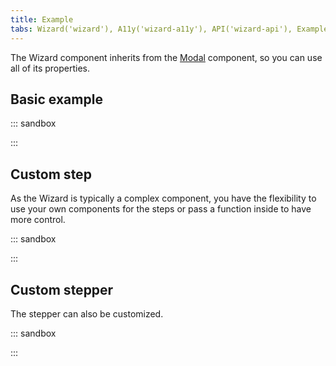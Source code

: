 ```yaml
---
title: Example
tabs: Wizard('wizard'), A11y('wizard-a11y'), API('wizard-api'), Example('wizard-code'), Changelog('wizard-changelog')
---
```


The Wizard component inherits from the [Modal](/components/modal/modal-api/) component, so you can use all of its properties.

## Basic example

::: sandbox

<script lang="tsx">
import React, { useState } from 'react';
import Wizard from '@semcore/ui/wizard';
import Button from '@semcore/ui/button';
import { Flex } from '@semcore/ui/flex-box';
import ArrowRight from '@semcore/ui/icon/ArrowRight/m';
import ArrowLeft from '@semcore/ui/icon/ArrowLeft/m';

const steps = [{ title: 'Step 1' }, { title: 'Step 2' }, { title: 'Step 3' }];

const Demo = () => {
  const [step, setStep] = useState(1);
  const [visible, setVisible] = useState(false);
  const handleOpen = () => setVisible(true);
  const handleClose = () => setVisible(false);

  return (
    <>
      <Button use='primary' onClick={handleOpen}>
        Open modal
      </Button>
      <Wizard visible={visible} step={step} w={600} onClose={handleClose}>
        <Wizard.Sidebar title='Header'>
          <Wizard.Stepper step={1} onActive={setStep} completed>
            Step 1
          </Wizard.Stepper>
          <Wizard.Stepper step={2} onActive={setStep}>
            Step 2
          </Wizard.Stepper>
          <Wizard.Stepper step={3} onActive={setStep}>
            Step 3
          </Wizard.Stepper>
        </Wizard.Sidebar>
        <Wizard.Content tag={Flex} direction='column' justifyContent='space-between'>
          <Wizard.Step step={1}>Step 1</Wizard.Step>
          <Wizard.Step step={2}>Step 2</Wizard.Step>
          <Wizard.Step step={3}>Step 3</Wizard.Step>
          <Flex justifyContent='space-between' w='100%'>
            {step > 1 && (
              <Button use='tertiary' mt={5} onClick={() => setStep(step - 1)}>
                <Button.Addon>
                  <ArrowLeft />
                </Button.Addon>
                <Button.Text>{steps[step - 2].title}</Button.Text>
              </Button>
            )}
            {step !== steps.length && (
              <Button
                use='tertiary'
                mt={5}
                onClick={() => {
                  setStep(step + 1);
                }}
              >
                <Button.Text>{steps[step].title}</Button.Text>
                <Button.Addon>
                  <ArrowRight />
                </Button.Addon>
              </Button>
            )}
          </Flex>
        </Wizard.Content>
      </Wizard>
    </>
  );
}
</script>

:::

## Custom step

As the Wizard is typically a complex component, you have the flexibility to use your own components for the steps or pass a function inside to have more control.

::: sandbox

<script lang="tsx">
import React, { useState } from 'react';
import Wizard from '@semcore/ui/wizard';
import Button from '@semcore/ui/button';
import { Text } from '@semcore/ui/typography';
import { Flex } from '@semcore/ui/flex-box';
import ArrowRight from '@semcore/ui/icon/ArrowRight/m';
import ArrowLeft from '@semcore/ui/icon/ArrowLeft/m';
import Input from '@semcore/ui/input';

const Step1 = React.forwardRef(function (_props, ref: React.Ref<HTMLDivElement>) {
  return (
    <Flex ref={ref} direction='column'>
      <Input mb={4}>
        <Input.Value placeholder='Your name' />
      </Input>
      <Input>
        <Input.Value placeholder='Your email' />
      </Input>
    </Flex>
  );
});

const steps = [{ title: 'Step 1' }, { title: 'Step 2' }, { title: 'Step 3' }];

const Demo = () => {
  const [step, setStep] = useState(1);
  const [visible, setVisible] = useState(false);
  const handleOpen = () => setVisible(true);
  const handleClose = () => setVisible(false);

  return (
    <>
      <Button use='primary' onClick={handleOpen}>
        Open modal
      </Button>
      <Wizard visible={visible} step={step} w={600} onClose={handleClose}>
        <Wizard.Sidebar title='Header'>
          <Wizard.Stepper step={1} onActive={setStep}>
            Step 1
          </Wizard.Stepper>
          <Wizard.Stepper step={2} onActive={setStep}>
            Step 2
          </Wizard.Stepper>
          <Wizard.Stepper step={3} onActive={setStep}>
            Step 3
          </Wizard.Stepper>
        </Wizard.Sidebar>
        <Wizard.Content tag={Flex} direction='column' justifyContent='space-between'>
          <Wizard.Step tag={Step1} step={1} />
          <Wizard.Step step={2}>
            {(props, handlers) => {
              return 'Second step';
            }}
          </Wizard.Step>
          <Wizard.Step step={3}>
            <Text size={400} fontWeight={500}>
              Final step
            </Text>
            <Text tag='p' mt={2}>
              Congratulations on passing all the steps!
            </Text>
          </Wizard.Step>
          <Flex justifyContent='space-between' w='100%'>
            {step > 1 && (
              <Button use='tertiary' mt={5} onClick={() => setStep(step - 1)}>
                <Button.Addon>
                  <ArrowLeft />
                </Button.Addon>
                <Button.Text>{steps[step - 2].title}</Button.Text>
              </Button>
            )}
            {step !== steps.length && (
              <Button
                use='tertiary'
                mt={5}
                onClick={() => {
                  setStep(step + 1);
                }}
              >
                <Button.Text>{steps[step].title}</Button.Text>
                <Button.Addon>
                  <ArrowRight />
                </Button.Addon>
              </Button>
            )}
          </Flex>
        </Wizard.Content>
      </Wizard>
    </>
  );
}
</script>

:::

## Custom stepper

The stepper can also be customized.

::: sandbox

<script lang="tsx">
import React, { useState } from 'react';
import Wizard from '@semcore/ui/wizard';
import Button from '@semcore/ui/button';
import { Text } from '@semcore/ui/typography';
import { Flex } from '@semcore/ui/flex-box';
import ArrowRight from '@semcore/ui/icon/ArrowRight/m';
import ArrowLeft from '@semcore/ui/icon/ArrowLeft/m';
import Input from '@semcore/ui/input';
import Radio, { RadioGroup } from '@semcore/ui/radio';

const Step1 = React.forwardRef(function (_props, ref: React.Ref<HTMLDivElement>) {
  return (
    <Flex ref={ref} direction='column'>
      <Input mb={4}>
        <Input.Value placeholder='Your name' />
      </Input>
      <Input>
        <Input.Value placeholder='Your email' />
      </Input>
    </Flex>
  );
});

const steps = [{ title: 'Personal' }, { title: 'Keywords' }, { title: 'Import source' }];

const Demo = () => {
  const [step, setStep] = useState(1);
  const [visible, setVisible] = useState(false);
  const [value, setValue] = useState('');
  const handleOpen = () => setVisible(true);
  const handleClose = () => setVisible(false);

  return (
    <>
      <Button use='primary' onClick={handleOpen}>
        Open modal
      </Button>
      <Wizard visible={visible} step={step} w={600} onClose={handleClose}>
        <Wizard.Sidebar title='Header'>
          <Wizard.Stepper step={1} onActive={setStep}>
            Personal
            <Text color='#FFFFFF95' tag='div'>
              optional
            </Text>
          </Wizard.Stepper>
          <Wizard.Stepper step={2} onActive={setStep}>
            Keywords
          </Wizard.Stepper>
          <Wizard.Stepper step={3} onActive={setStep} number={2.1}>
            Import source
            <Text color='#FFFFFF95' tag='div'>
              {value === '' ? 'Not selected' : value}
            </Text>
          </Wizard.Stepper>
        </Wizard.Sidebar>
        <Wizard.Content tag={Flex} direction='column' justifyContent='space-between'>
          <Wizard.Step tag={Step1} step={1} />
          <Wizard.Step step={2}>
            {(props, handlers) => {
              return 'Keywords';
            }}
          </Wizard.Step>
          <Wizard.Step step={3}>
            <RadioGroup name='radio' value={value} onChange={setValue}>
              <Radio mr={2}>
                <Radio.Value value='Manually' />
                <Radio.Text>Manually</Radio.Text>
              </Radio>
              <Radio mr={2}>
                <Radio.Value value='From TXT' />
                <Radio.Text>From TXT</Radio.Text>
              </Radio>
              <Radio mr={2}>
                <Radio.Value value='From SCV' />
                <Radio.Text>From SCV</Radio.Text>
              </Radio>
            </RadioGroup>
          </Wizard.Step>
          <Flex justifyContent='space-between' w='100%'>
            {step > 1 && (
              <Button use='tertiary' mt={5} onClick={() => setStep(step - 1)}>
                <Button.Addon>
                  <ArrowLeft />
                </Button.Addon>
                <Button.Text>{steps[step - 2].title}</Button.Text>
              </Button>
            )}
            {step !== steps.length && (
              <Button
                use='tertiary'
                mt={5}
                onClick={() => {
                  setStep(step + 1);
                }}
              >
                <Button.Text>{steps[step].title}</Button.Text>
                <Button.Addon>
                  <ArrowRight />
                </Button.Addon>
              </Button>
            )}
          </Flex>
        </Wizard.Content>
      </Wizard>
    </>
  );
}
</script>

:::
